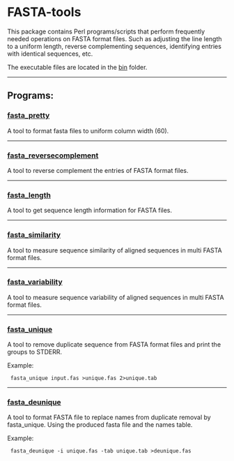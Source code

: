 # FASTA-tools

This package contains Perl programs/scripts that perform frequently
needed operations on FASTA format files. Such as adjusting the line
length to a uniform length, reverse complementing sequences,
identifying entries with identical sequences, etc.

The executable files are located in the [bin](bin) folder.

------------------------------------
## Programs:

### [fasta_pretty](bin/fasta_pretty)

A tool to format fasta files to uniform column width (60).

------------------------------------
### [fasta_reversecomplement](bin/fasta_reversecomplement)

A tool to reverse complement the entries of FASTA format files.

------------------------------------
### [fasta_length](bin/fasta_length)

A tool to get sequence length information for FASTA files.

------------------------------------
### [fasta_similarity](bin/fasta_similarity)

A tool to measure sequence similarity of aligned sequences in multi
FASTA format files.

------------------------------------
### [fasta_variability](bin/fasta_variability)

A tool to measure sequence variability of aligned sequences in multi
FASTA format files.

------------------------------------
### [fasta_unique](bin/fasta_unique)

A tool to remove duplicate sequence from FASTA format files and
print the groups to STDERR.

Example:

     fasta_unique input.fas >unique.fas 2>unique.tab

------------------------------------
### [fasta_deunique](bin/fasta_deunique)

A tool to format FASTA file to replace names from duplicate removal
by fasta_unique. Using the produced fasta file and the names table.

Example:

     fasta_deunique -i unique.fas -tab unique.tab >deunique.fas
